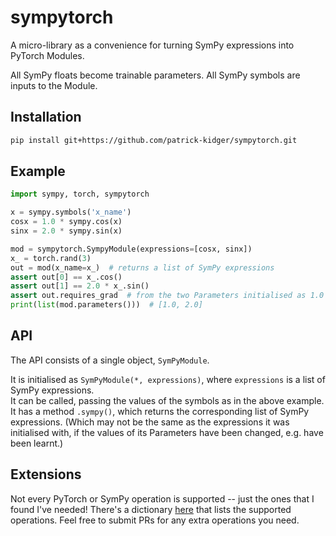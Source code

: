 # sympytorch

A micro-library as a convenience for turning SymPy expressions into PyTorch Modules.

All SymPy floats become trainable parameters. All SymPy symbols are inputs to the Module.

## Installation

```bash
pip install git+https://github.com/patrick-kidger/sympytorch.git
```

## Example

```python
import sympy, torch, sympytorch

x = sympy.symbols('x_name')
cosx = 1.0 * sympy.cos(x)
sinx = 2.0 * sympy.sin(x)

mod = sympytorch.SympyModule(expressions=[cosx, sinx])
x_ = torch.rand(3)
out = mod(x_name=x_)  # returns a list of SymPy expressions
assert out[0] == x_.cos()
assert out[1] == 2.0 * x_.sin()
assert out.requires_grad  # from the two Parameters initialised as 1.0 and 2.0
print(list(mod.parameters()))  # [1.0, 2.0]
```

## API

The API consists of a single object, `SymPyModule`.

It is initialised as `SymPyModule(*, expressions)`, where `expressions` is a list of SymPy expressions.  
It can be called, passing the values of the symbols as in the above example.  
It has a method `.sympy()`, which returns the corresponding list of SymPy expressions. (Which may not be the same as the expressions it was initialised with, if the values of its Parameters have been changed, e.g. have been learnt.)

## Extensions

Not every PyTorch or SymPy operation is supported -- just the ones that I found I've needed! There's a dictionary [here](./sympytorch/sympy_module.py#L5) that lists the supported operations. Feel free to submit PRs for any extra operations you need.
